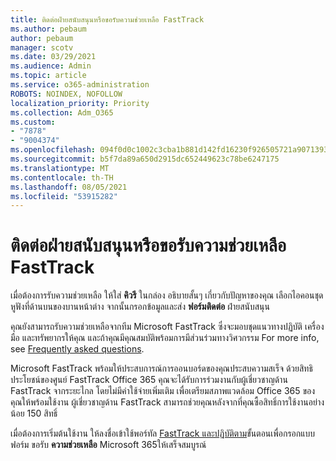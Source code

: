 ```yaml
---
title: ติดต่อฝ่ายสนับสนุนหรือขอรับความช่วยเหลือ FastTrack
ms.author: pebaum
author: pebaum
manager: scotv
ms.date: 03/29/2021
ms.audience: Admin
ms.topic: article
ms.service: o365-administration
ROBOTS: NOINDEX, NOFOLLOW
localization_priority: Priority
ms.collection: Adm_O365
ms.custom:
- "7878"
- "9004374"
ms.openlocfilehash: 094f0d0c1002c3cba1b881d142fd16230f926505721a9071393145d5a59d63d4
ms.sourcegitcommit: b5f7da89a650d2915dc652449623c78be6247175
ms.translationtype: MT
ms.contentlocale: th-TH
ms.lasthandoff: 08/05/2021
ms.locfileid: "53915282"
---
```

# <a name="contact-support-or-request-fasttrack-assistance"></a>ติดต่อฝ่ายสนับสนุนหรือขอรับความช่วยเหลือ FastTrack

เมื่อต้องการรับความช่วยเหลือ ให้ใส่ **คิวรี** ในกล่อง อธิบายสั้นๆ เกี่ยวกับปัญหาของคุณ เลือกไอคอนชุดหูฟังที่ด้านบนของบานหน้าต่าง จากนั้นกรอกข้อมูลและส่ง **ฟอร์มติดต่อ** ฝ่ายสนับสนุน

คุณยังสามารถรับความช่วยเหลือจากทีม Microsoft FastTrack ซึ่งจะมอบชุดแนวทางปฏิบัติ เครื่องมือ และทรัพยากรให้คุณ และถ้าคุณมีคุณสมบัติพร้อมการมีส่วนร่วมทางวิศวกรรม For more info, see [Frequently asked questions](https://go.microsoft.com/fwlink/?linkid=2132666).

Microsoft FastTrack พร้อมให้ประสบการณ์การออนบอร์ดของคุณประสบความสเร็จ ด้วยสิทธิประโยชน์ของศูนย์ FastTrack Office 365 คุณจะได้รับการร่วมงานกับผู้เชี่ยวชาญด้าน FastTrack จากระยะไกล โดยไม่มีค่าใช้จ่ายเพิ่มเติม เพื่อเตรียมสภาพแวดล้อม Office 365 ของคุณให้พร้อมใช้งาน ผู้เชี่ยวชาญด้าน FastTrack สามารถช่วยคุณหลังจากที่คุณซื้อสิทธิ์การใช้งานอย่างน้อย 150 สิทธิ์

เมื่อต้องการเริ่มต้นใช้งาน ให้ลงชื่อเข้าใช้พอร์ทัล [FastTrack และปฏิบัติตาม](https://go.microsoft.com/fwlink/?linkid=2125443)ขั้นตอนเพื่อกรอกแบบฟอร์ม ขอรับ **ความช่วยเหลือ** Microsoft 365ให้เสร็จสมบูรณ์